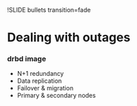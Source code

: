 !SLIDE bullets transition=fade

# Dealing with outages #

### drbd image ###

* N+1 redundancy
* Data replication
* Failover & migration
* Primary & secondary nodes
